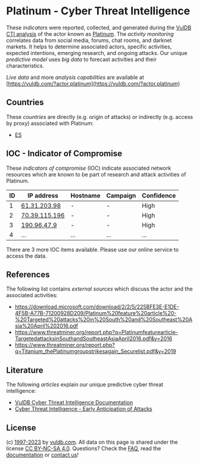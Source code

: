 # Platinum - Cyber Threat Intelligence

These _indicators_ were reported, collected, and generated during the [VulDB CTI analysis](https://vuldb.com/?kb.cti) of the actor known as [Platinum](https://vuldb.com/?actor.platinum). The _activity monitoring_ correlates data from social media, forums, chat rooms, and darknet markets. It helps to determine associated actors, specific activities, expected intentions, emerging research, and ongoing attacks. Our unique _predictive model_ uses _big data_ to forecast activities and their characteristics.

_Live data_ and more _analysis capabilities_ are available at [https://vuldb.com/?actor.platinum](https://vuldb.com/?actor.platinum)

## Countries

These _countries_ are directly (e.g. origin of attacks) or indirectly (e.g. access by proxy) associated with Platinum:

* [ES](https://vuldb.com/?country.es)

## IOC - Indicator of Compromise

These _indicators of compromise_ (IOC) indicate associated network resources which are known to be part of research and attack activities of Platinum.

ID | IP address | Hostname | Campaign | Confidence
-- | ---------- | -------- | -------- | ----------
1 | [61.31.203.98](https://vuldb.com/?ip.61.31.203.98) | - | - | High
2 | [70.39.115.196](https://vuldb.com/?ip.70.39.115.196) | - | - | High
3 | [190.96.47.9](https://vuldb.com/?ip.190.96.47.9) | - | - | High
4 | ... | ... | ... | ...

There are 3 more IOC items available. Please use our online service to access the data.

## References

The following list contains _external sources_ which discuss the actor and the associated activities:

* https://download.microsoft.com/download/2/2/5/225BFE3E-E1DE-4F5B-A77B-71200928D209/Platinum%20feature%20article%20-%20Targeted%20attacks%20in%20South%20and%20Southeast%20Asia%20April%202016.pdf
* https://www.threatminer.org/report.php?q=Platinumfeaturearticle-TargetedattacksinSouthandSoutheastAsiaApril2016.pdf&y=2016
* https://www.threatminer.org/report.php?q=Titanium_thePlatinumgroupstrikesagain_Securelist.pdf&y=2019

## Literature

The following _articles_ explain our unique predictive cyber threat intelligence:

* [VulDB Cyber Threat Intelligence Documentation](https://vuldb.com/?kb.cti)
* [Cyber Threat Intelligence - Early Anticipation of Attacks](https://www.scip.ch/en/?labs.20201022)

## License

(c) [1997-2023](https://vuldb.com/?kb.changelog) by [vuldb.com](https://vuldb.com/?kb.about). All data on this page is shared under the license [CC BY-NC-SA 4.0](https://creativecommons.org/licenses/by-nc-sa/4.0/). Questions? Check the [FAQ](https://vuldb.com/?kb.faq), read the [documentation](https://vuldb.com/?kb) or [contact us](https://vuldb.com/?contact)!

